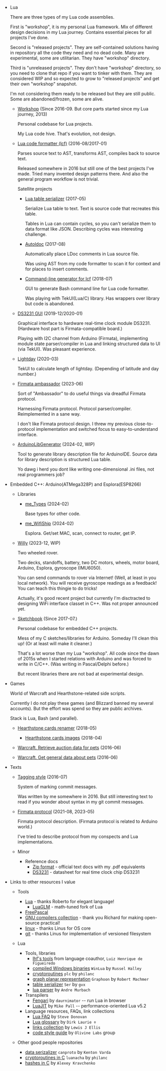 * Lua

  There are three types of my Lua code assemblies.

  First is "workshop", it is my personal Lua framework. Mix of different
  design decisions in my Lua journey. Contains essential pieces for all
  projects I've done.

  Second is "released projects". They are self-contained solutions
  having in repository all the code they need and no dead code. Many
  are experimental, some are utilitarian. They have "workshop"
  directory.

  Third is "unreleased projects". They don't have "workshop" directory,
  so you need to clone that repo if you want to tinker with them. They
  are considered WIP and so expected to grow to "released projects" and
  get their own "workshop" snapshot.

  I'm
  not considering them ready to be released but they are still public.
  Some are abandoned/frozen, some are alive.

  * [Workshop](https://github.com/martin-eden/workshop)
    (Since 2016-09. But core parts started since my Lua journey, 2013)

    Personal codebase for Lua projects.

    My Lua code hive. That's evolution, not design.

  * [Lua code formatter (lcf)](https://github.com/martin-eden/lua_code_formatter)
    (2016-08/2017-01)

    Parses source text to AST, transforms AST, compiles back to source text.

    Released somewhere in 2016 but still one of the best projects I've
    made. Tried many invented design patterns there. And also the
    general program workflow is not trivial.

    Satellite projects

    * [Lua table serializer](https://github.com/martin-eden/lua_table_serializer)
      (2017-05)

      Serialize Lua table to text. Text is source code that recreates this table.

      Tables in Lua can contain cycles, so you can't serialize them to
      data format like JSON. Describing cycles was interesting
      challenge.

    * [Autoldoc](https://github.com/martin-eden/autoldoc)
      (2017-08)

      Automatically place LDoc comments in Lua source file.

      Was using AST from my code formatter to scan it for context and for
      places to insert comments.

    * [Command-line generator for lcf](https://github.com/martin-eden/lcf_params_gui)
      (2018-07)

      GUI to generate Bash command line for Lua code formatter.

      Was playing with TekUI(Lua/C) library. Has wrappers over library but code is abandoned.

  * [DS3231 GUI](https://github.com/martin-eden/tekui_ds3231)
    (2019-12/2020-01)

    Graphical interface to hardware real-time clock module DS3231.
    (Hardware host part is Firmata-compatible board.)

    Playing with I2C channel from Arduino (Firmata), implementing module
    state parser/compiler in Lua and linking structured data to UI
    (via TekUI). Was pleasant experience.

  * [Lightday](https://github.com/martin-eden/lightday)
    (2020-03)

    TekUI to calculate length of lightday. (Depending of latitude
    and day number.)

  * [Firmata ambassador](https://github.com/martin-eden/FirmataAmbassador)
    (2023-06)

    Sort of "Ambassador" to do useful things via dreadful Firmata protocol.

    Harnessing Firmata protocol. Protocol parser/compiler. Reimplemented
    in a sane way.

    I don't like Firmata protocol design. I threw my previous
    close-to-protocol implementation and switched focus to
    easy-to-understand interface.

  * [ArduinoLibGenerator](https://github.com/martin-eden/ArduinoLibGenerator)
    (2024-02, WIP)

    Tool to generate library description file for ArduinoIDE. Source
    data for library description is structured Lua table.

    Yo dawg i herd you dont like writing one-dimensional .ini files,
    not real programmers job?

* Embedded C++: Arduino(ATMega328P) and Esplora(ESP8266)

  * Libraries

    * [me_Types](https://github.com/martin-eden/EmbeddedCpp_me_Types)
      (2024-02)

      Base types for other code.

    * [me_WifiShip](https://github.com/martin-eden/EmbeddedCpp_me_WifiShip)
      (2024-02)

      Esplora. Get/set MAC, scan, connect to router, get IP.

  * [Willy](https://github.com/martin-eden/willy)
    (2023-12, WIP)

    Two wheeled rover.

    Two decks, standoffs, battery, two DC motors, wheels, motor board,
    Arduino, Esplora, gyroscope (IMU6050).

    You can send commands to rover via Internet! (Well, at least in
    you local network). You will receive gyroscope readings as a
    feedback! You can teach this thingie to do tricks!

    Actually, it's good recent project but currently I'm disctracted to
    designing WiFi interface classet in C++. Was not proper announced
    yet.

  * [Sketchbook](https://github.com/martin-eden/arduino_sketchbook)
    (Since 2017-07.)

    Personal codebase for embedded C++ projects.

    Mess of my C sketches/libraries for Arduino. Someday I'll clean this up!
    (Or at least will make it cleaner.)

    That's a lot worse than my Lua "workshop". All code since the dawn
    of 2015s when I started relations with Arduino and was forced to write in
    C/C++. (Was writing in Pascal/Delphi before.)

    But recent libraries there are not bad at experimental design.

* Games

  World of Warcraft and Hearthstone-related side scripts.

  Currently I do not play these games (and Blizzard banned my several
  accounts). But the effort was spend so they are public archives.

  Stack is Lua, Bash (and parallel).

  * [Hearthstone cards renamer](https://github.com/martin-eden/hearthstone_cards_renamer)
    (2018-05)

    * [Hearthstone cards images](https://github.com/martin-eden/hearthstone_cards_named)
      (2018-04)

  * [Warcraft. Retrieve auction data for pets](https://github.com/martin-eden/pet_aux)
    (2016-06)

  * [Warcraft. Get general data about pets](https://github.com/martin-eden/pet_species_to_csv)
    (2016-06)

* Texts

  * [Tagging style](https://github.com/martin-eden/tagging_guideline)
    (2016-07)

    System of marking commit messages.

    Was written by me somewhere in 2016. But still interesting text to
    read if you wonder about syntax in my git commit messages.

  * [Firmata protocol](https://github.com/martin-eden/firmata_protocol/blob/main/protocol.md)
    (2021-08, 2023-05)

    Firmata protocol description. (Firmata protocol is related to Arduino world.)

    I've tried to describe protocol from my conspects and Lua implementations.

  * Minor
    * Reference docs
      * [Zip format](https://github.com/martin-eden/zipfiles_format_doc) - official text docs with my .pdf equivalents
      * [DS3231](https://github.com/martin-eden/doc.ds3231) - datasheet for real time clock chip DS3231

* Links to other resources I value

  * Tools
    * [Lua](https://github.com/lua/lua) - thanks Roberto for elegant language!
      * [LuaGLM](https://github.com/gottfriedleibniz/lua) - math-tuned fork of Lua
    * [FreePascal](https://github.com/fpc/FPCSource)
    * [GNU compilers collection](https://github.com/gcc-mirror/gcc) - thank you Richard for making open-source practical!
    * [linux](https://github.com/torvalds/linux) - thanks Linus for OS core
    * [git](https://github.com/git/git) - thanks Linus for implementation of versioned filesystem

  * Lua
    * Tools, libraries
      * [lhf's tools](http://webserver2.tecgraf.puc-rio.br/~lhf/ftp/lua/) from language coauthor, `Luiz Henrique de Figueiredo`
      * [compiled Windows binaries](https://github.com/WinLua/bin) `WinLua` by `Russel Halley`
      * [cryptoroutines](https://github.com/philanc/plc) `plc` by `philanc`
      * [graph planar representation](https://github.com/rm-code/Graphoon) `Graphoon` by `Robert Machmer`
      * [table serializer](https://github.com/gvx/Ser) `Ser` by `gvx`
      * [lua parser](https://github.com/andremm/lua-parser) by `Andre Murbach`
    * Transpilers
      * [Fengari](https://github.com/fengari-lua/fengari) by `daurnimator` -- run Lua in browser
      * [LuaJIT](https://github.com/LuaJIT/LuaJIT) by `Mike Pall` -- performance-oriented Lua v5.2
    * Language resources, FAQs, link collections
      * [Lua FAQ](https://github.com/stevedonovan/luafaq) by `Steve Donovan`
      * [Lua glossary](https://rawgit.com/dlaurie/lua-notes/master/glossary.html) by `Dirk Laurie ♰`
      * [links collection](https://github.com/LewisJEllis/awesome-lua) by `Lewis J Ellis`
      * [code style guide](https://github.com/Olivine-Labs/lua-style-guide) by `Olivine Labs` group

  * Other good people repositories
    * [data serizalizer](https://github.com/sandstorm-io/capnproto) `canproto` by `Kenton Varda`
    * [cryptoroutines in C](https://github.com/philanc/luanacha) `luanacha` by `philanc`
    * [hashes in C](https://github.com/rhash/RHash/tree/master/librhash) by `Alexey Kravchenko`
